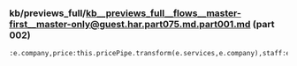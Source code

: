 ### kb/previews_full/kb__previews_full__flows__master-first__master-only@guest.har.part075.md.part001.md (part 002)

```md
:e.company,price:this.pricePipe.transform(e.services,e.company),staff:e.staff,time:{datetime:
```

```
